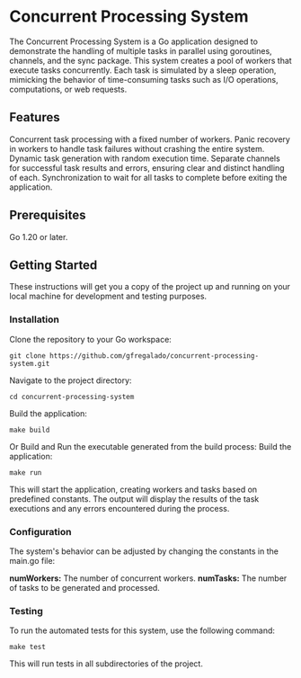 # Concurrent Processing System

The Concurrent Processing System is a Go application designed to demonstrate the handling of multiple tasks in parallel using goroutines, channels, and the sync package. This system creates a pool of workers that execute tasks concurrently. Each task is simulated by a sleep operation, mimicking the behavior of time-consuming tasks such as I/O operations, computations, or web requests.

## Features

Concurrent task processing with a fixed number of workers.
Panic recovery in workers to handle task failures without crashing the entire system.
Dynamic task generation with random execution time.
Separate channels for successful task results and errors, ensuring clear and distinct handling of each.
Synchronization to wait for all tasks to complete before exiting the application.

## Prerequisites
Go 1.20 or later.

## Getting Started
These instructions will get you a copy of the project up and running on your local machine for development and testing purposes.

### Installation

Clone the repository to your Go workspace:
```shell
git clone https://github.com/gfregalado/concurrent-processing-system.git
```

Navigate to the project directory:

```shell
cd concurrent-processing-system
```

Build the application:
```shell
make build
```

Or Build and Run the executable generated from the build process:
Build the application:
```shell
make run
```
This will start the application, creating workers and tasks based on predefined constants. The output will display the results of the task executions and any errors encountered during the process.

### Configuration
The system's behavior can be adjusted by changing the constants in the main.go file:

**numWorkers:** The number of concurrent workers.
**numTasks:** The number of tasks to be generated and processed.

### Testing
To run the automated tests for this system, use the following command:
```shell
make test
```
This will run tests in all subdirectories of the project.